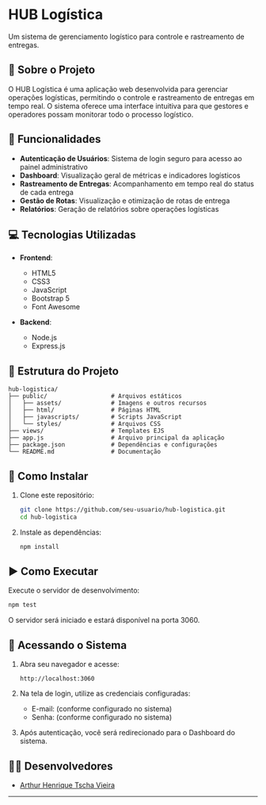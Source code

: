 # HUB Logística

Um sistema de gerenciamento logístico para controle e rastreamento de entregas.

## 📝 Sobre o Projeto

O HUB Logística é uma aplicação web desenvolvida para gerenciar operações logísticas, permitindo o controle e rastreamento de entregas em tempo real. O sistema oferece uma interface intuitiva para que gestores e operadores possam monitorar todo o processo logístico.

## 🚀 Funcionalidades

- **Autenticação de Usuários**: Sistema de login seguro para acesso ao painel administrativo
- **Dashboard**: Visualização geral de métricas e indicadores logísticos
- **Rastreamento de Entregas**: Acompanhamento em tempo real do status de cada entrega
- **Gestão de Rotas**: Visualização e otimização de rotas de entrega
- **Relatórios**: Geração de relatórios sobre operações logísticas

## 💻 Tecnologias Utilizadas

- **Frontend**:

  - HTML5
  - CSS3
  - JavaScript
  - Bootstrap 5
  - Font Awesome

- **Backend**:
  - Node.js
  - Express.js

## 📁 Estrutura do Projeto

```
hub-logistica/
├── public/                  # Arquivos estáticos
│   ├── assets/              # Imagens e outros recursos
│   ├── html/                # Páginas HTML
│   ├── javascripts/         # Scripts JavaScript
│   └── styles/              # Arquivos CSS
├── views/                   # Templates EJS
├── app.js                   # Arquivo principal da aplicação
├── package.json             # Dependências e configurações
└── README.md                # Documentação
```

## 🔧 Como Instalar

1. Clone este repositório:

   ```bash
   git clone https://github.com/seu-usuario/hub-logistica.git
   cd hub-logistica
   ```

2. Instale as dependências:
   ```bash
   npm install
   ```

## ▶️ Como Executar

Execute o servidor de desenvolvimento:

```bash
npm test
```

O servidor será iniciado e estará disponível na porta 3060.

## 🔑 Acessando o Sistema

1. Abra seu navegador e acesse:

   ```
   http://localhost:3060
   ```

2. Na tela de login, utilize as credenciais configuradas:

   - E-mail: (conforme configurado no sistema)
   - Senha: (conforme configurado no sistema)

3. Após autenticação, você será redirecionado para o Dashboard do sistema.

## 👨‍💻 Desenvolvedores

- [Arthur Henrique Tscha Vieira](https://github.com/arthurvieira2003)

---
